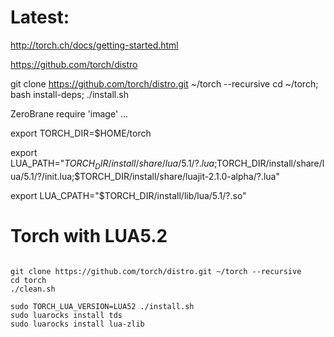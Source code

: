 # Latest:

http://torch.ch/docs/getting-started.html




https://github.com/torch/distro




git clone https://github.com/torch/distro.git ~/torch --recursive 
cd ~/torch; bash install-deps;
./install.sh


ZeroBrane require 'image' ...

export TORCH_DIR=$HOME/torch

export LUA_PATH="$TORCH_DIR/install/share/lua/5.1/?.lua;$TORCH_DIR/install/share/lua/5.1/?/init.lua;$TORCH_DIR/install/share/luajit-2.1.0-alpha/?.lua"

export LUA_CPATH="$TORCH_DIR/install/lib/lua/5.1/?.so"


# Torch with LUA5.2
```

git clone https://github.com/torch/distro.git ~/torch --recursive 
cd torch
./clean.sh

sudo TORCH_LUA_VERSION=LUA52 ./install.sh
sudo luarocks install tds
sudo luarocks install lua-zlib
```
